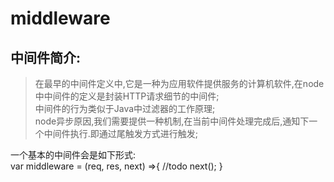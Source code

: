 # middleware
## 中间件简介:
> 在最早的中间件定义中,它是一种为应用软件提供服务的计算机软件,在node中中间件的定义是封装HTTP请求细节的中间件;<br />
> 中间件的行为类似于Java中过滤器的工作原理;<br />
> node异步原因,我们需要提供一种机制,在当前中间件处理完成后,通知下一个中间件执行.即通过尾触发方式进行触发;

一个基本的中间件会是如下形式:<br />
var middleware = (req, res, next) =>{
    //todo
    next();
  }
